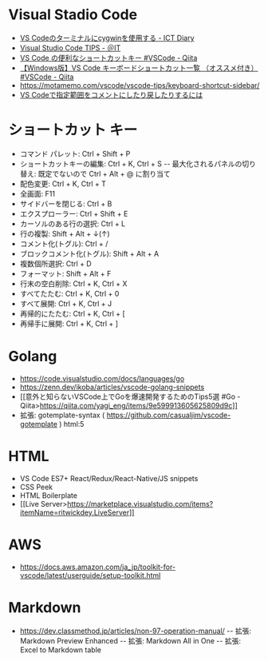 # Visual Stadio Code
- [VS Codeのターミナルにcygwinを使用する - ICT Diary](https://ictdiary.hatenadiary.jp/entry/2022/12/26/VS_Code%E3%81%AE%E3%82%BF%E3%83%BC%E3%83%9F%E3%83%8A%E3%83%AB%E3%81%ABcygwin%E3%82%92%E4%BD%BF%E7%94%A8%E3%81%99%E3%82%8B)
- [Visual Studio Code TIPS - ＠IT](https://atmarkit.itmedia.co.jp/ait/series/9744/index.html)
- [VS Code の便利なショートカットキー #VSCode - Qiita](https://qiita.com/12345/items/64f4372fbca041e949d0)
- [【Windows版】VS Code キーボードショートカット一覧 （オススメ付き） #VSCode - Qiita](https://qiita.com/TakahiRoyte/items/cdab6fca64da386a690b)
- https://motamemo.com/vscode/vscode-tips/keyboard-shortcut-sidebar/
- [VS Codeで指定範囲をコメントにしたり戻したりするには](https://atmarkit.itmedia.co.jp/ait/articles/1806/22/news034.html)

# ショートカット キー
- コマンド パレット: Ctrl + Shift + P
- ショートカットキーの編集: Ctrl + K, Ctrl + S
-- 最大化されるパネルの切り替え: 既定でないので Ctrl + Alt + @ に割り当て
- 配色変更: Ctrl + K, Ctrl + T
- 全画面: F11
- サイドバーを閉じる: Ctrl + B
- エクスプローラー: Ctrl + Shift + E
- カーソルのある行の選択: Ctrl + L
- 行の複製: Shift + Alt + ↓(↑)
- コメント化(トグル): Ctrl + /
- ブロックコメント化(トグル): Shift + Alt + A
- 複数個所選択: Ctrl + D
- フォーマット: Shift + Alt + F
- 行末の空白削除: Ctrl + K, Ctrl + X
- すべてたたむ: Ctrl + K, Ctrl + 0
- すべて展開: Ctrl + K, Ctrl + J
- 再帰的にたたむ: Ctrl + K, Ctrl + [
- 再帰手に展開: Ctrl + K, Ctrl + ]

# Golang
- https://code.visualstudio.com/docs/languages/go
- https://zenn.dev/ikoba/articles/vscode-golang-snippets
- [[意外と知らないVSCode上でGoを爆速開発するためのTips5選 #Go - Qiita>https://qiita.com/yagi_eng/items/9e599913605625809d9c]]
- 拡張: gotemplate-syntax ( https://github.com/casualjim/vscode-gotemplate )
 html:5<tab>

# HTML
- VS Code ES7+ React/Redux/React-Native/JS snippets
- CSS Peek
- HTML Boilerplate
- [[Live Server>https://marketplace.visualstudio.com/items?itemName=ritwickdey.LiveServer]]

# AWS
- https://docs.aws.amazon.com/ja_jp/toolkit-for-vscode/latest/userguide/setup-toolkit.html

# Markdown
- https://dev.classmethod.jp/articles/non-97-operation-manual/
-- 拡張: Markdown Preview Enhanced
-- 拡張: Markdown All in One
-- 拡張: Excel to Markdown table
